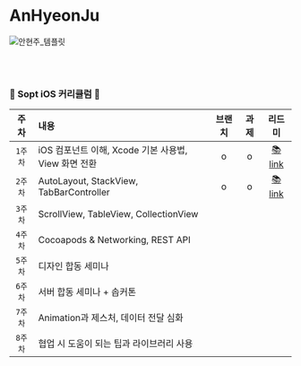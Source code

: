 # AnHyeonJu

![안현주_템플릿](https://user-images.githubusercontent.com/62981652/135737128-aaf781c5-c6c8-41c7-8af1-67b387f42484.png)


<br><br>
### 🍎 Sopt iOS 커리큘럼 🍎

| 주차 | 내용 | 브랜치 | 과제 | 리드미 |
|:------:|:------|:------:|:------:|:------:|
|`1주차`| iOS 컴포넌트 이해, Xcode 기본 사용법, View 화면 전환| o | o |[📚link](https://github.com/29th-WE-SOPT-iOS-Part/AnHyeonJu/blob/main/seminar-hw/Youtube-Clone/README/README-week1-hw.md) |
|`2주차`| AutoLayout, StackView, TabBarController | o | o | [📚link](https://github.com/29th-WE-SOPT-iOS-Part/AnHyeonJu/blob/main/seminar-hw/Youtube-Clone/README/README-week2-hw.md)|
|`3주차`| ScrollView, TableView, CollectionView | | | |
|`4주차`| Cocoapods & Networking, REST API | | | |
|`5주차`| 디자인 합동 세미나 | | | |
|`6주차`| 서버 합동 세미나 + 솝커톤 | | | |
|`7주차`| Animation과 제스처, 데이터 전달 심화 | | | |
|`8주차`| 협업 시 도움이 되는 팁과 라이브러리 사용 | | | |
